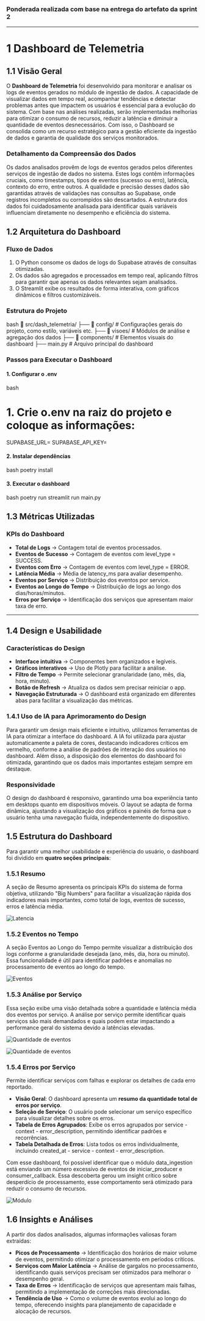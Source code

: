 ### Ponderada realizada com base na entrega do artefato da sprint 2

--- 

# 1 Dashboard de Telemetria

## 1.1 Visão Geral

O **Dashboard de Telemetria** foi desenvolvido para monitorar e analisar os logs de eventos gerados no módulo de ingestão de dados. A capacidade de visualizar dados em tempo real, acompanhar tendências e detectar problemas antes que impactem os usuários é essencial para a evolução do sistema. Com base nas análises realizadas, serão implementadas melhorias para otimizar o consumo de recursos, reduzir a latência e diminuir a quantidade de eventos desnecessários. Com isso, o Dashboard se consolida como um recurso estratégico para a gestão eficiente da ingestão de dados e garantia de qualidade dos serviços monitorados.

### Detalhamento da Compreensão dos Dados

Os dados analisados provêm de logs de eventos gerados pelos diferentes serviços de ingestão de dados no sistema. Estes logs contêm informações cruciais, como timestamps, tipos de eventos (sucesso ou erro), latência, contexto do erro, entre outros. A qualidade e precisão desses dados são garantidas através de validações nas consultas ao Supabase, onde registros incompletos ou corrompidos são descartados. A estrutura dos dados foi cuidadosamente analisada para identificar quais variáveis influenciam diretamente no desempenho e eficiência do sistema.

## 1.2 Arquitetura do Dashboard

### Fluxo de Dados
1. O Python consome os dados de logs do Supabase através de consultas otimizadas.
2. Os dados são agregados e processados em tempo real, aplicando filtros para garantir que apenas os dados relevantes sejam analisados.
3. O Streamlit exibe os resultados de forma interativa, com gráficos dinâmicos e filtros customizáveis.

### Estrutura do Projeto

bash
📂 src/dash_telemetria/
├── 📂 config/  # Configurações gerais do projeto, como estilo, variáveis etc.
├── 📂 visoes/  # Módulos de análise e agregação dos dados
├── 📂 components/  # Elementos visuais do dashboard
├── main.py  # Arquivo principal do dashboard


### Passos para Executar o Dashboard

#### 1. Configurar o .env
bash
# 1. Crie o.env na raiz do projeto e coloque as informações:
SUPABASE_URL=
SUPABASE_API_KEY=


#### 2. Instalar dependências
bash
 poetry install


#### 3. Executar o dashboard
bash
 poetry run streamlit run main.py


## 1.3 Métricas Utilizadas

### KPIs do Dashboard

- **Total de Logs** → Contagem total de eventos processados.
- **Eventos de Sucesso** → Contagem de eventos com level_type = SUCCESS.
- **Eventos com Erro** → Contagem de eventos com level_type = ERROR.
- **Latência Média** → Média de latency_ms para avaliar desempenho.
- **Eventos por Serviço** → Distribuição dos eventos por service.
- **Eventos ao Longo do Tempo** → Distribuição de logs ao longo dos dias/horas/minutos.
- **Erros por Serviço** → Identificação dos serviços que apresentam maior taxa de erro.

---

## 1.4 Design e Usabilidade

### Características do Design

- **Interface intuitiva** → Componentes bem organizados e legíveis.
- **Gráficos interativos** → Uso de Plotly para facilitar a análise.
- **Filtro de Tempo** → Permite selecionar granularidade (ano, mês, dia, hora, minuto).
- **Botão de Refresh** → Atualiza os dados sem precisar reiniciar o app.
- **Navegação Estruturada** → O dashboard está organizado em diferentes abas para facilitar a visualização das métricas.

### 1.4.1 Uso de IA para Aprimoramento do Design

Para garantir um design mais eficiente e intuitivo, utilizamos ferramentas de IA para otimizar a interface do dashboard. A IA foi utilizada para ajustar automaticamente a paleta de cores, destacando indicadores críticos em vermelho, conforme a análise de padrões de interação dos usuários no dashboard. Além disso, a disposição dos elementos do dashboard foi otimizada, garantindo que os dados mais importantes estejam sempre em destaque.

### Responsividade

O design do dashboard é responsivo, garantindo uma boa experiência tanto em desktops quanto em dispositivos móveis. O layout se adapta de forma dinâmica, ajustando a visualização dos gráficos e painéis de forma que o usuário tenha uma navegação fluída, independentemente do dispositivo.

## 1.5 Estrutura do Dashboard

Para garantir uma melhor usabilidade e experiência do usuário, o dashboard foi dividido em **quatro seções principais**:

### 1.5.1 Resumo

A seção de Resumo apresenta os principais KPIs do sistema de forma objetiva, utilizando "Big Numbers" para facilitar a visualização rápida dos indicadores mais importantes, como total de logs, eventos de sucesso, erros e latência média.

![Latencia](dash_telemetria/img/latencia.png)

### 1.5.2 Eventos no Tempo

A seção Eventos ao Longo do Tempo permite visualizar a distribuição dos logs conforme a granularidade desejada (ano, mês, dia, hora ou minuto). Essa funcionalidade é útil para identificar padrões e anomalias no processamento de eventos ao longo do tempo.

![Eventos](dash_telemetria/img/Eventos.png)

### 1.5.3 Análise por Serviço

Essa seção exibe uma visão detalhada sobre a quantidade e latência média dos eventos por serviço. A análise por serviço permite identificar quais serviços são mais demandados e quais podem estar impactando a performance geral do sistema devido a latências elevadas.

![Quantidade de eventos](dash_telemetria/img/QTDEventos.png)

![Quantidade de eventos](dash_telemetria/img/QTDEventos2.png)

### 1.5.4 Erros por Serviço

Permite identificar serviços com falhas e explorar os detalhes de cada erro reportado.

- **Visão Geral**: O dashboard apresenta um **resumo da quantidade total de erros por serviço**.
- **Seleção de Serviço**: O usuário pode selecionar um serviço específico para visualizar detalhes sobre os erros.
- **Tabela de Erros Agrupados**: Exibe os erros agrupados por service - context - error_description, permitindo identificar padrões e recorrências.
- **Tabela Detalhada de Erros**: Lista todos os erros individualmente, incluindo created_at - service - context - error_description.

Com esse dashboard, foi possível identificar que o módulo data_ingestion está enviando um número excessivo de eventos de iniciar_producer e consumer_callback. Essa descoberta gerou um insight crítico sobre desperdício de processamento, esse comportamento será otimizado para reduzir o consumo de recursos.

![Módulo](dash_telemetria/img/modulo.png)


## 1.6 Insights e Análises

A partir dos dados analisados, algumas informações valiosas foram extraídas:

- **Picos de Processamento** → Identificação dos horários de maior volume de eventos, permitindo otimizar o processamento em períodos críticos.
- **Serviços com Maior Latência** → Análise de gargalos no processamento, identificando quais serviços precisam ser otimizados para melhorar o desempenho geral.
- **Taxa de Erros** → Identificação de serviços que apresentam mais falhas, permitindo a implementação de correções mais direcionadas.
- **Tendência de Uso** → Como o volume de eventos evolui ao longo do tempo, oferecendo insights para planejamento de capacidade e alocação de recursos.